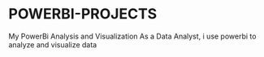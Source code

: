 # POWERBI-PROJECTS
My PowerBi Analysis and Visualization
As a Data Analyst, i use powerbi to analyze and visualize data
